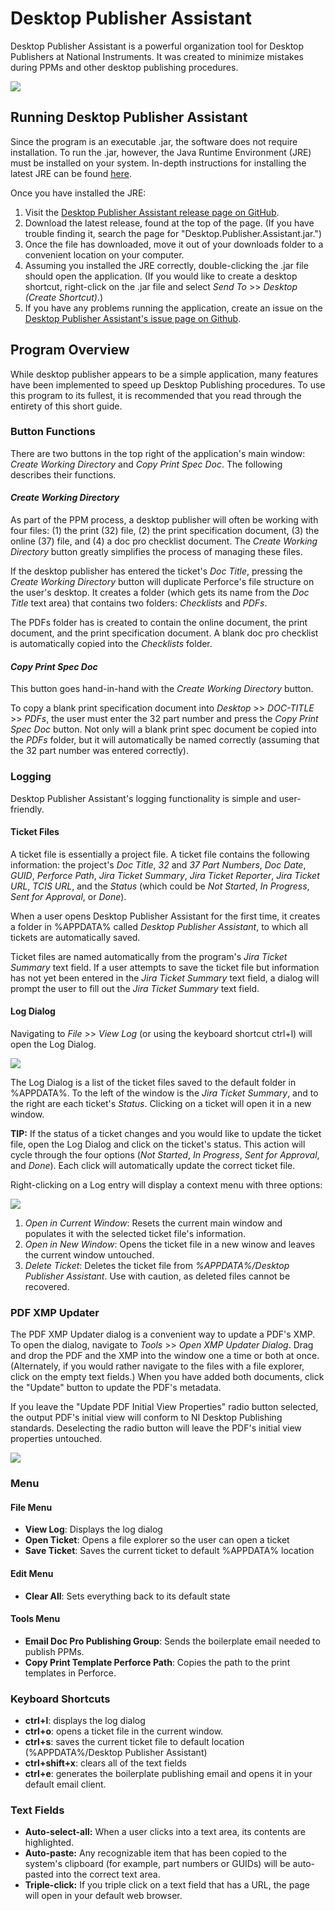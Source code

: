 # Desktop Publisher Assistant

Desktop Publisher Assistant is a powerful organization tool for Desktop Publishers at National Instruments. It was created to minimize mistakes during PPMs and other desktop publishing procedures.

![](readme-images/program.PNG)

## Running Desktop Publisher Assistant

Since the program is an executable .jar, the software does not require installation. To run the .jar, however, the Java Runtime Environment (JRE) must be installed on your system. In-depth instructions for installing the latest JRE can be found [here](https://docs.oracle.com/goldengate/1212/gg-winux/GDRAD/java.htm#BGBFJHAB).

Once you have installed the JRE:

1. Visit the [Desktop Publisher Assistant release page on GitHub](https://github.com/alexporrello/DesktopPublisherAssistant/releases).
2. Download the latest release, found at the top of the page. (If you have trouble finding it, search the page for "Desktop.Publisher.Assistant.jar.")
3. Once the file has downloaded, move it out of your downloads folder to a convenient location on your computer.
4. Assuming you installed the JRE correctly, double-clicking the .jar file should open the application. (If you would like to create a desktop shortcut, right-click on the .jar file and select *Send To* >> *Desktop (Create Shortcut)*.)
5. If you have any problems running the application, create an issue on the [Desktop Publisher Assistant's issue page on Github](https://github.com/alexporrello/DesktopPublisherAssistant/issues).

## Program Overview

While desktop publisher appears to be a simple application, many features have been implemented to speed up Desktop Publishing procedures. To use this program to its fullest, it is recommended that you read through the entirety of this short guide.

### Button Functions

There are two buttons in the top right of the application's main window: _Create Working Directory_ and _Copy Print Spec Doc_. The following describes their functions.

#### _Create Working Directory_

As part of the PPM process, a desktop publisher will often be working with four files: (1) the print (32) file, (2) the print specification document, (3) the online (37) file, and (4) a doc pro checklist document. The _Create Working Directory_ button greatly simplifies the process of managing these files.

If the desktop publisher has entered the ticket's _Doc Title_, pressing the _Create Working Directory_ button will duplicate Perforce's file structure on the user's desktop. It creates a folder (which gets its name from the _Doc Title_ text area) that contains two folders: _Checklists_ and _PDFs_.

The PDFs folder has is created to contain the online document, the print document, and the print specification document. A blank doc pro checklist is automatically copied into the _Checklists_ folder.

#### _Copy Print Spec Doc_

This button goes hand-in-hand with the _Create Working Directory_ button.

To copy a blank print specification document into _Desktop_ >> _DOC-TITLE_ >> _PDFs_, the user must enter the 32 part number and press the _Copy Print Spec Doc_ button. Not only will a blank print spec document be copied into the _PDFs_ folder, but it will automatically be named correctly (assuming that the 32 part number was entered correctly).

### Logging

Desktop Publisher Assistant's logging functionality is simple and user-friendly.

#### Ticket Files

A ticket file is essentially a project file. A ticket file contains the following information: the project's _Doc Title_, _32_ and _37 Part Numbers_, _Doc Date_, _GUID_, _Perforce Path_, _Jira Ticket Summary_, _Jira Ticket Reporter_, _Jira Ticket URL_, _TCIS URL_, and the _Status_ (which could be _Not Started_, _In Progress_, _Sent for Approval_, or _Done_).

When a user opens Desktop Publisher Assistant for the first time, it creates a folder in %APPDATA% called _Desktop Publisher Assistant_, to which all tickets are automatically saved. 

Ticket files are named automatically from the program's _Jira Ticket Summary_ text field. If a user attempts to save the ticket file but information has not yet been entered in the _Jira Ticket Summary_ text field, a dialog will prompt the user to fill out the _Jira Ticket Summary_ text field.

#### Log Dialog

Navigating to _File_ >> _View Log_ (or using the keyboard shortcut ctrl+l) will open the Log Dialog.

![](readme-images/log.PNG)

The Log Dialog is a list of the ticket files saved to the default folder in %APPDATA%. To the left of the window is the _Jira Ticket Summary_, and to the right are each ticket's _Status_. Clicking on a ticket will open it in a new window.

**TIP:** If the status of a ticket changes and you would like to update the ticket file, open the Log Dialog and click on the ticket's status. This action will cycle through the four options (_Not Started_, _In Progress_, _Sent for Approval_, and _Done_). Each click will automatically update the correct ticket file.

Right-clicking on a Log entry will display a context menu with three options:

![](readme-images/context-menu.PNG)

1. _Open in Current Window_: Resets the current main window and populates it with the selected ticket file's information.
2. _Open in New Window_: Opens the ticket file in a new winow and leaves the current window untouched.
3. _Delete Ticket_: Deletes the ticket file from _%APPDATA%/Desktop Publisher Assistant_. Use with caution, as deleted files cannot be recovered.

### PDF XMP Updater

The PDF XMP Updater dialog is a convenient way to update a PDF's XMP. To open the dialog, navigate to _Tools_ >> _Open XMP Updater Dialog_. Drag and drop the PDF and the XMP into the window one a time or both at once. (Alternately, if you would rather navigate to the files with a file explorer, click on the empty text fields.) When you have added both documents, click the "Update" button to update the PDF's metadata.

If you leave the "Update PDF Initial View Properties" radio button selected, the output PDF's initial view will conform to NI Desktop Publishing standards. Deselecting the radio button will leave the PDF's initial view properties untouched.

![](readme-images/pdf-dialog.PNG)

### Menu

#### File Menu

* **View Log**: Displays the log dialog
* **Open Ticket**: Opens a file explorer so the user can open a ticket
* **Save Ticket**: Saves the current ticket to default %APPDATA% location

#### Edit Menu

* **Clear All**: Sets everything back to its default state

#### Tools Menu

* **Email Doc Pro Publishing Group**: Sends the boilerplate email needed to publish PPMs.
* **Copy Print Template Perforce Path**: Copies the path to the print templates in Perforce.

### Keyboard Shortcuts

* **ctrl+l**: displays the log dialog
* **ctrl+o**: opens a ticket file in the current window.
* **ctrl+s**: saves the current ticket file to default location (%APPDATA%/Desktop Publisher Assistant)
* **ctrl+shift+x**: clears all of the text fields
* **ctrl+e**: generates the boilerplate publishing email and opens it in your default email client.

### Text Fields

* **Auto-select-all:** When a user clicks into a text area, its contents are highlighted.
* **Auto-paste:** Any recognizable item that has been copied to the system's clipboard (for example, part numbers or GUIDs) will be auto-pasted into the correct text area.
* **Triple-click:** If you triple click on a text field that has a URL, the page will open in your default web browser.